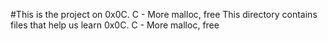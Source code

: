 #This is the project on 0x0C. C - More malloc, free
This directory contains files that help us learn 0x0C. C - More malloc, free
